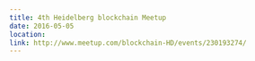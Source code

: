 ```yaml
---
title: 4th Heidelberg blockchain Meetup
date: 2016-05-05
location: 
link: http://www.meetup.com/blockchain-HD/events/230193274/
---
```

